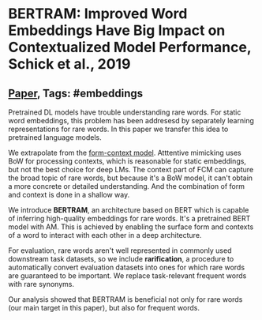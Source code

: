# BERTRAM: Improved Word Embeddings Have Big Impact on Contextualized Model Performance, Schick et al., 2019

## [Paper](https://arxiv.org/abs/1910.07181), Tags: \#embeddings

Pretrained DL models have trouble understanding rare words. For static word embeddings, this problem has been addresesd by separately learning representations for rare words. In this paper we transfer this idea to pretrained language models.

We extrapolate from the [form-context model](../2018/1811.03866.md). 
Atttentive mimicking uses BoW for processing contexts, which is reasonable for static embeddings, but not the best choice for deep LMs. The context part of FCM can capture the broad topic of rare words, but because it's a BoW model, it can't obtain a more concrete or detailed understanding. And the combination of form and context is done in a shallow way.

We introduce **BERTRAM**, an architecture based on BERT which is capable of inferring high-quality embeddings for rare words. It's a pretrained BERT model with AM. This is achieved by enabling the surface form and contexts of a word to interact with each other in a deep architecture.

For evaluation, rare words aren't well represented in commonly used downstream task datasets, so we include **rarification**, a procedure to automatically convert evaluation datasets into ones for which rare words are guaranteed to be important. We replace task-relevant frequent words with rare synonyms.

Our analysis showed that BERTRAM is beneficial not only for rare words (our main target in this paper), but also for frequent words.
